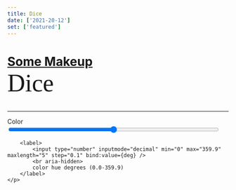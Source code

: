 ```yaml
---
title: Dice
date: ['2021-20-12']
set: ['featured']
---
```


# [Some Makeup](/) **Dice**

<div class="wrapper">
	<Dice bg hue={deg} />
</div>

<hr/>

<form>
	<p>
		<label>
			Color
			<input type="range" bind:value={deg} min="0" max="359.9" step="0.1">
		</label>

		<label>
			<input type="number" inputmode="decimal" min="0" max="359.9" maxlength="5" step="0.1" bind:value={deg} />
			<br aria-hidden>
			color hue degrees (0.0-359.9)
		</label>
	</p>
</form>

<AccentHue hue={deg} />

<script>
	import Dice from '../libs/css-dice/dice.svelte';
	import AccentHue from '../libs/AccentHue.svelte';
	import '../libs/app-input.css';

	let deg = 358.7;
</script>

<style>
	h1 strong {
		display: block;
		font-size: 2em;
		font-family: var(--serif, serif);
		font-weight: normal;
		text-transform: none;
	}

	.wrapper {
		display: grid;
		place-items: center;
	}

	input[type="number"] {
		width: calc(5ch + 4em);
		text-align: center;
		margin: calc(.5 * var(--spacer, 1rem)) auto;
	}

	input[type="range"] {
		width: calc(100% - 1.5rem);
	}
</style>
